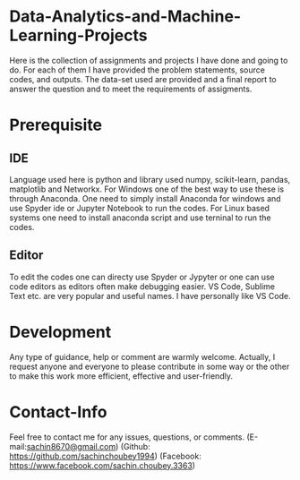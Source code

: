 # Data-Analytics-and-Machine-Learning-Projects
Here is the collection of assignments and projects I have done and going to do. For each of them I have provided the problem statements, source codes, and outputs. The data-set used are provided and a final report to answer the question and to meet the requirements of assigments.
# Prerequisite
## IDE
Language used here is python and library used numpy, scikit-learn, pandas, matplotlib and Networkx.
For Windows one of the best way to use these is through Anaconda. One need to simply install Anaconda for windows and use Spyder ide or Jupyter Notebook to run the codes.
For Linux based systems one need to install anaconda script and use terninal to run the codes.
## Editor
To edit the codes one can directy use Spyder or Jypyter or one can use code editors as editors often make debugging easier. VS Code, Sublime Text etc. are very popular and useful names. I have personally like VS Code.
# Development
Any type of guidance, help or comment are warmly welcome. Actually, I request anyone and everyone to please contribute in some way or the other to make this work more efficient, effective and user-friendly.
# Contact-Info
Feel free to contact me for any issues, questions, or comments.
(E-mail:sachin8670@gmail.com)
(Github: https://github.com/sachinchoubey1994)
(Facebook: https://www.facebook.com/sachin.choubey.3363)


